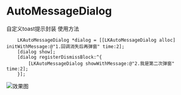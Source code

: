 # AutoMessageDialog
自定义toast提示封装
使用方法
```
    LKAutoMessageDialog *dialog = [[LKAutoMessageDialog alloc] initWithMessage:@"1.回调消失后再弹窗" time:2];
    [dialog show];
    [dialog registerDismissBlock:^{
        [LKAutoMessageDialog showWithMessage:@"2.我是第二次弹窗" time:2];
    }];
```



![效果图](https://ws4.sinaimg.cn/large/006tKfTcgy1flirpzmfr3g309b0gn1l2.gif)
